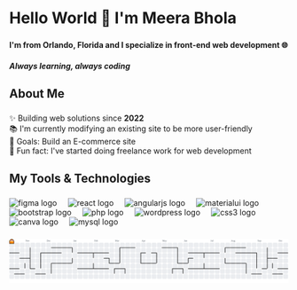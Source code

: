 <h1 align="left">Hello World 👋 I'm Meera Bhola</h1>

###

<h4 align="left">I'm from Orlando, Florida and I specialize in front-end web development 🌐</h4>
<h5>Always learning, always coding</h5>

###

<h2 align="left">About Me</h2>

###

<p align="left">✨ Building web solutions since <b>2022</b><br>📚 I'm currently modifying an existing site to be more user-friendly<br>🎯 Goals: Build an E-commerce site <br>🎲 Fun fact: I've started doing freelance work for web development</p>

###

<h2 align="left">My Tools & Technologies</h2>

###

<div align="left">
  <img src="https://cdn.jsdelivr.net/gh/devicons/devicon/icons/figma/figma-original.svg" height="40" alt="figma logo"  />
  <img width="12" />
  <img src="https://cdn.jsdelivr.net/gh/devicons/devicon/icons/react/react-original.svg" height="40" alt="react logo"  />
  <img width="12" />
  <img src="https://cdn.jsdelivr.net/gh/devicons/devicon/icons/angularjs/angularjs-original.svg" height="40" alt="angularjs logo"  />
  <img width="12" />
  <img src="https://cdn.jsdelivr.net/gh/devicons/devicon/icons/materialui/materialui-original.svg" height="40" alt="materialui logo"  />
  <img width="12" />
  <img src="https://cdn.jsdelivr.net/gh/devicons/devicon/icons/bootstrap/bootstrap-original.svg" height="40" alt="bootstrap logo"  />
  <img width="12" />
  <img src="https://cdn.jsdelivr.net/gh/devicons/devicon/icons/php/php-original.svg" height="40" alt="php logo"  />
  <img width="12" />
  <img src="https://cdn.jsdelivr.net/gh/devicons/devicon/icons/wordpress/wordpress-original.svg" height="40" alt="wordpress logo"  />
  <img width="12" />
  <img src="https://cdn.jsdelivr.net/gh/devicons/devicon/icons/css3/css3-original.svg" height="40" alt="css3 logo"  />
  <img width="12" />
  <img src="https://cdn.jsdelivr.net/gh/devicons/devicon/icons/canva/canva-original.svg" height="40" alt="canva logo"  />
  <img width="12" />
  <img src="https://cdn.jsdelivr.net/gh/devicons/devicon/icons/mysql/mysql-original.svg" height="40" alt="mysql logo"  />
</div>

###

<picture>
  <source media="(prefers-color-scheme: dark)" srcset="https://raw.githubusercontent.com/meera-develops/meera-develops/output/pacman-contribution-graph-dark.svg">
  <source media="(prefers-color-scheme: light)" srcset="https://raw.githubusercontent.com/meera-develops/meera-develops/output/pacman-contribution-graph.svg">
  <img alt="pacman contribution graph" src="https://raw.githubusercontent.com/meera-develops/meera-develops/output/pacman-contribution-graph.svg">
</picture>

###
